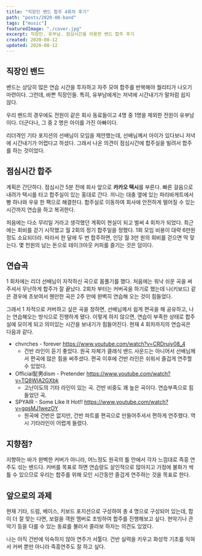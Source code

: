 ```yaml
---
title: "직장인 밴드 합주 4회차 후기"
path: "posts/2020-08-band"
tags: ["music"]
featuredImage: "./cover.jpg"
excerpt: 직장인. 유부남. 점심시간을 이용한 밴드 합주 후기
created: 2020-08-12
updated: 2020-08-12
---
```


## 직장인 밴드
밴드는 상당히 많은 연습 시간을 투자하고 자주 모여 합주를 반복해야 퀄리티가 나오기 마련이다. 그런데, 바쁜 직장인들. 특히, 유부남에게는 저녁에 시간내기가 말처럼 쉽지 않다. 

우리 밴드의 경우에도 전원이 같은 회사 동료들이고 4명 중 1명을 제외한 전원이 유부남이다. 더군다나, 그 중 2 명은 아이를 가진 아빠이다.

리더격인 기타 포지션의 선배님이 모임을 제안했는데, 선배님께서 아이가 있다보니 저녁에 시간내기가 어렵다고 하셨다. 그래서 나온 의견이 점심시간에 합주실을 빌려서 합주를 하는 것이었다.

## 점심시간 합주
계획은 간단하다. 점심시간 5분 전에 회사 앞으로 **카카오 택시**를 부른다. 빠른 걸음으로 내려가 택시를 타고 합주실이 있는 홍대로 간다. 끼니는 대충 옆에 있는 파리바게트에서 빵 하나와 우유 한 팩으로 해결한다. 합주실로 이동하여 회사에 안전하게 떨어질 수 있는 시간까지 연습을 하고 복귀한다.

처음에는 다소 무리일 거라고 생각했던 계획이 현실이 되고 벌써 4 회차가 되었다. 최근에는 회비를 걷기 시작했고 월 2회의 정기 합주일을 정했다. 1회 모임 비용이 대략 6만원 정도 소요되더라. 따라서 한 달에 두 번 합주하면, 인당 월 3만 원의 회비를 걷으면 딱 맞는다. 몇 천원의 남는 돈으로 테이크아웃 커피를 즐기는 것은 덤이다.

## 연습곡
1 회차에는 리더 선배님이 자작하신 곡으로 몸풀기를 했다. 처음에는 워낙 쉬운 곡을 써주셔서 무난하게 합주가 잘 끝났다. 2회차 부터는 커버곡을 하기로 했는데 나(키보드) 같은 경우에 초보여서 웬만한 곡은 2주 만에 완벽히 연습해 오는 것이 힘들었다.

그래서 1 차적으로 커버하고 싶은 곡을 정하면, 선배님께서 쉽게 편곡을 해 공유하고, 나는 연습해오는 방식으로 진행하게 됐다. 이렇게 하지 않으면, 연습이 부족한 상태로 합주실에 모이게 되고 의미있는 시간을 보내기가 힘들어진다. 현재 4 회차까지의 연습곡은 다음과 같다.

- chvrches - forever <https://www.youtube.com/watch?v=CRDruiv08_4>
  - 건반 라인이 듣기 좋았다. 원곡 자체가 클래식 밴드 사운드는 아니어서 선배님께서 편곡에 많은 힘을 써주셨다. 편곡 이후에 건반 라인은 쉬워서 즐겁게 연주할 수 있었다.
- Official髭男dism - Pretender <https://www.youtube.com/watch?v=TQ8WlA2GXbk>
  - 고난이도의 기타 라인이 있는 곡. 건반 비중도 꽤 높은 곡이다. 연습부족으로 힘들었던 곡.
- SPYAIR - Some Like It Hot!! <https://www.youtube.com/watch?v=gqsMJ1wezOY>
  - 원곡에 건반은 없지만, 건반 파트를 편곡으로 만들어주셔서 편하게 연주했다. 역시 기타라인이 어렵게 들렸다.

## 지향점?
지향하는 바가 완벽한 커버가 아니라, 어느정도 원곡의 틀 안에서 각자 느낌대로 즉흥 연주도 섞는 밴드다. 커버를 목표로 하면 연습량도 살인적으로 많아지고 가정에 불화가 싹틀 수 있으므로 우리는 합주를 위해 모인 시간동안 즐겁게 연주하는 것을 목표로 한다.

## 앞으로의 과제
현재 기타, 드럼, 베이스, 키보드 포지션으로 구성하여 총 4 명으로 구성되어 있는데, 합이 더 잘 맞는 다면, 보컬을 객원 멤버로 초빙하여 합주를 진행해보고 싶다. 현악기나 관악기 등을 다를 수 있는 동료를 불러서 콜라보 하자는 의견도 있었다.

나는 아직 건반에 익숙하지 않아 연주가 서툴다. 건반 실력을 키우고 화성학 기초를 익혀서 커버 뿐만 아니라 즉흥연주도 잘 하고 싶다.